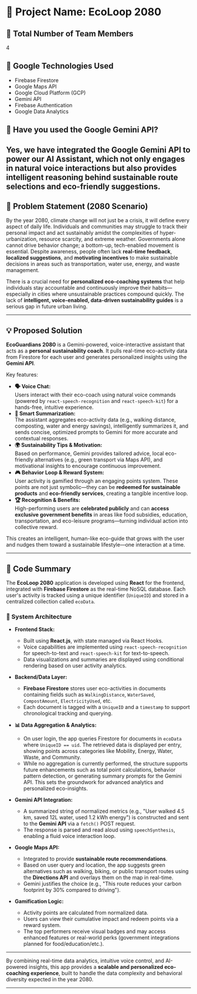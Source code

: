 # 🌱 Project Name: EcoLoop 2080

## 👥 Total Number of Team Members
4

## 🔧 Google Technologies Used
- Firebase Firestore  
- Google Maps API  
- Google Cloud Platform (GCP)  
- Gemini API  
- Firebase Authentication
- Google Data Analytics

## 🤖 Have you used the Google Gemini API?
**Yes**, we have integrated the Google Gemini API to power our AI Assistant, which not only engages in natural voice interactions but also provides intelligent reasoning behind sustainable route selections and eco-friendly suggestions.
---

## 🚨 Problem Statement (2080 Scenario)

By the year 2080, climate change will not just be a crisis, it will define every aspect of daily life. Individuals and communities may struggle to track their personal impact and act sustainably amidst the complexities of hyper-urbanization, resource scarcity, and extreme weather. Governments alone cannot drive behavior change; a bottom-up, tech-enabled movement is essential. Despite awareness, people often lack **real-time feedback**, **localized suggestions**, and **motivating incentives** to make sustainable decisions in areas such as transportation, water use, energy, and waste management.

There is a crucial need for **personalized eco-coaching systems** that help individuals stay accountable and continuously improve their habits—especially in cities where unsustainable practices compound quickly. The lack of **intelligent, voice-enabled, data-driven sustainability guides** is a serious gap in future urban living.

---

## 💡 Proposed Solution

**EcoGuardians 2080** is a Gemini-powered, voice-interactive assistant that acts as a **personal sustainability coach**. It pulls real-time eco-activity data from Firestore for each user and generates personalized insights using the **Gemini API**. 

Key features:
- **🗣️ Voice Chat:**  
  Users interact with their eco-coach using natural voice commands (powered by `react-speech-recognition` and `react-speech-kit`) for a hands-free, intuitive experience.
- **🧠 Smart Summarization:**  
  The assistant aggregates eco-activity data (e.g., walking distance, composting, water and energy savings), intelligently summarizes it, and sends concise, optimized prompts to Gemini for more accurate and contextual responses.
- **🌍 Sustainability Tips & Motivation:**  
  Based on performance, Gemini provides tailored advice, local eco-friendly alternatives (e.g., green transport via Maps API), and motivational insights to encourage continuous improvement.
- **🎮 Behavior Loop & Reward System:**  
  User activity is gamified through an engaging points system. These points are not just symbolic—they can be **redeemed for sustainable products** and **eco-friendly services**, creating a tangible incentive loop.
- **🏆 Recognition & Benefits:**  
  High-performing users are **celebrated publicly** and can **access exclusive government benefits** in areas like food subsidies, education, transportation, and eco-leisure programs—turning individual action into collective reward.

This creates an intelligent, human-like eco-guide that grows with the user and nudges them toward a sustainable lifestyle—one interaction at a time.

---

## 🧠 Code Summary

The **EcoLoop 2080** application is developed using **React** for the frontend, integrated with **Firebase Firestore** as the real-time NoSQL database. Each user's activity is tracked using a unique identifier (`UniqueID`) and stored in a centralized collection called `ecoData`.

### 🔗 System Architecture

- **Frontend Stack:**
  - Built using **React.js**, with state managed via React Hooks.
  - Voice capabilities are implemented using `react-speech-recognition` for speech-to-text and `react-speech-kit` for text-to-speech.
  - Data visualizations and summaries are displayed using conditional rendering based on user activity analytics.

- **Backend/Data Layer:**
  - **Firebase Firestore** stores user eco-activities in documents containing fields such as `WalkingDistance`, `WaterSaved`, `CompostAmount`, `ElectricityUsed`, etc.
  - Each document is tagged with a `UniqueID` and a `timestamp` to support chronological tracking and querying.

- **📊 Data Aggregation & Analytics:**  
  - On user login, the app queries Firestore for documents in `ecoData` where `UniqueID == uid`. The retrieved data is displayed per entry, showing points across categories like Mobility, Energy, Water, Waste, and Community. 
  - While no aggregation is currently performed, the structure supports future enhancements such as total point calculations, behavior pattern detection, or generating summary prompts for the Gemini API. This sets the groundwork for advanced analytics and personalized eco-insights.

- **Gemini API Integration:**
  - A summarized string of normalized metrics (e.g., "User walked 4.5 km, saved 12L water, used 1.2 kWh energy") is constructed and sent to the **Gemini API** via a `fetch()` POST request.
  - The response is parsed and read aloud using `speechSynthesis`, enabling a fluid voice interaction loop.

- **Google Maps API:**
  - Integrated to provide **sustainable route recommendations**.
  - Based on user query and location, the app suggests green alternatives such as walking, biking, or public transport routes using the 
**Directions API** and overlays them on the map in real-time.
  - Gemini justifies the choice (e.g., "This route reduces your carbon footprint by 30% compared to driving").

- **Gamification Logic:**
  - Activity points are calculated from normalized data.
  - Users can view their cumulative impact and redeem points via a reward system.
  - The top performers receive visual badges and may access enhanced features or real-world perks (government integrations planned for food/education/etc.).

---

By combining real-time data analytics, intuitive voice control, and AI-powered insights, this app provides a **scalable and personalized eco-coaching experience**, built to handle the data complexity and behavioral diversity expected in the year 2080.

---

